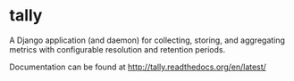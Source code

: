 tally
=====

A Django application (and daemon) for collecting, storing, and aggregating metrics with configurable resolution and retention periods.

Documentation can be found at http://tally.readthedocs.org/en/latest/
